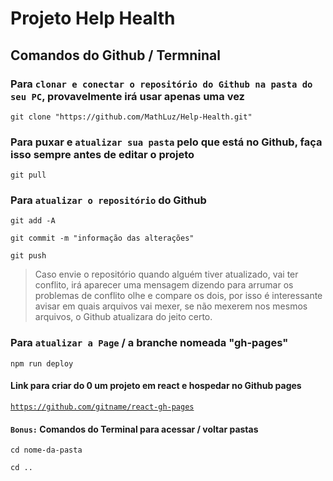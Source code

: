 ﻿# Projeto Help Health

## Comandos do Github / Termninal

### Para `clonar e conectar o repositório do Github na pasta do seu PC`, provavelmente irá usar apenas uma vez
```shell
git clone "https://github.com/MathLuz/Help-Health.git"
```

### Para puxar e `atualizar sua pasta` pelo que está no Github, faça isso sempre antes de editar o projeto
```shell
git pull
```

### Para `atualizar o repositório` do Github
```shell
git add -A
```
```shell
git commit -m "informação das alterações"
```
```shell
git push
```

>Caso envie o repositório quando alguém tiver atualizado, vai ter conflito,
irá aparecer uma mensagem dizendo para arrumar os problemas de conflito
olhe e compare os dois, por isso é interessante avisar em quais arquivos vai mexer,
se não mexerem nos mesmos arquivos, o Github atualizara do jeito certo.

### Para `atualizar a Page` / a branche nomeada "gh-pages"
```shell
npm run deploy
```

#### Link para criar do 0 um projeto em react e hospedar no Github pages
[`https://github.com/gitname/react-gh-pages`](https://github.com/gitname/react-gh-pages)


#### `Bonus:` Comandos do Terminal para acessar / voltar pastas

```shell
cd nome-da-pasta
```
```shell
cd ..
```
